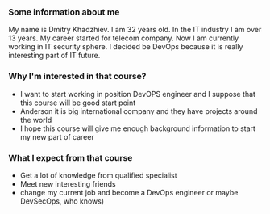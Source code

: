 ### Some information about me
My name is Dmitry Khadzhiev. I am 32 years old. In the IT industry I am over 13 years. My career started for  telecom company. Now I am currently working in IT security sphere. I decided be DevOps because it is really interesting part of IT future.   

### Why I'm interested in that course?
* I want to start working in position DevOPS engineer and I suppose that this course will be good start point
* Anderson it is big international company and they have projects around the world
* I hope this course will give me enough background information to start my new part of career


###   What I expect from that course
* Get a lot of knowledge from qualified specialist
* Meet new interesting friends
* change my current job and become a DevOps engineer or maybe DevSecOps,  who knows)
